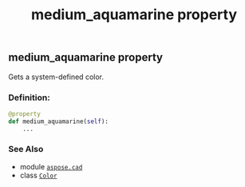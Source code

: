 ﻿---
title: medium_aquamarine property
second_title: Aspose.CAD for Python via .NET API References
description: 
type: docs
weight: 1020
url: /aspose.cad/color/medium_aquamarine/
is_root: false
---

## medium_aquamarine property


Gets a system-defined color.
### Definition:
```python
@property
def medium_aquamarine(self):
    ...
```

### See Also
* module [`aspose.cad`](../../)
* class [`Color`](/cad/python-net/aspose.cad/color)
